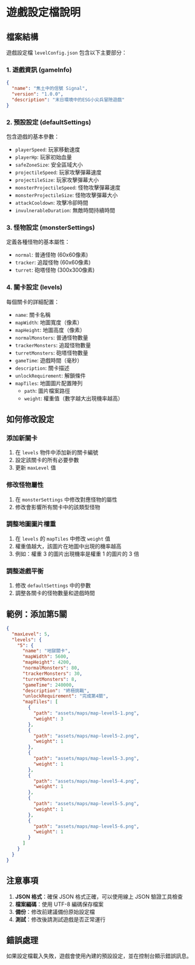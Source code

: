 # 遊戲設定檔說明

## 檔案結構

遊戲設定檔 `levelConfig.json` 包含以下主要部分：

### 1. 遊戲資訊 (gameInfo)
```json
{
  "name": "焦土中的信號 Signal",
  "version": "1.0.0", 
  "description": "末日環境中的ESG小尖兵冒險遊戲"
}
```

### 2. 預設設定 (defaultSettings)
包含遊戲的基本參數：
- `playerSpeed`: 玩家移動速度
- `playerHp`: 玩家初始血量
- `safeZoneSize`: 安全區域大小
- `projectileSpeed`: 玩家攻擊彈幕速度
- `projectileSize`: 玩家攻擊彈幕大小
- `monsterProjectileSpeed`: 怪物攻擊彈幕速度
- `monsterProjectileSize`: 怪物攻擊彈幕大小
- `attackCooldown`: 攻擊冷卻時間
- `invulnerableDuration`: 無敵時間持續時間

### 3. 怪物設定 (monsterSettings)
定義各種怪物的基本屬性：
- `normal`: 普通怪物 (60x60像素)
- `tracker`: 追蹤怪物 (60x60像素)
- `turret`: 砲塔怪物 (300x300像素)

### 4. 關卡設定 (levels)
每個關卡的詳細配置：
- `name`: 關卡名稱
- `mapWidth`: 地圖寬度（像素）
- `mapHeight`: 地圖高度（像素）
- `normalMonsters`: 普通怪物數量
- `trackerMonsters`: 追蹤怪物數量
- `turretMonsters`: 砲塔怪物數量
- `gameTime`: 遊戲時間（毫秒）
- `description`: 關卡描述
- `unlockRequirement`: 解鎖條件
- `mapTiles`: 地圖圖片配置陣列
  - `path`: 圖片檔案路徑
  - `weight`: 權重值（數字越大出現機率越高）

## 如何修改設定

### 添加新關卡
1. 在 `levels` 物件中添加新的關卡編號
2. 設定該關卡的所有必要參數
3. 更新 `maxLevel` 值

### 修改怪物屬性
1. 在 `monsterSettings` 中修改對應怪物的屬性
2. 修改會影響所有關卡中的該類型怪物

### 調整地圖圖片權重
1. 在 `levels` 的 `mapTiles` 中修改 `weight` 值
2. 權重值越大，該圖片在地圖中出現的機率越高
3. 例如：權重 3 的圖片出現機率是權重 1 的圖片的 3 倍

### 調整遊戲平衡
1. 修改 `defaultSettings` 中的參數
2. 調整各關卡的怪物數量和遊戲時間

## 範例：添加第5關

```json
{
  "maxLevel": 5,
  "levels": {
    "5": {
      "name": "地獄關卡",
      "mapWidth": 5600,
      "mapHeight": 4200,
      "normalMonsters": 80,
      "trackerMonsters": 30,
      "turretMonsters": 8,
      "gameTime": 240000,
      "description": "終極挑戰",
      "unlockRequirement": "完成第4關",
      "mapTiles": [
        {
          "path": "assets/maps/map-level5-1.png",
          "weight": 3
        },
        {
          "path": "assets/maps/map-level5-2.png",
          "weight": 1
        },
        {
          "path": "assets/maps/map-level5-3.png",
          "weight": 1
        },
        {
          "path": "assets/maps/map-level5-4.png",
          "weight": 1
        },
        {
          "path": "assets/maps/map-level5-5.png",
          "weight": 1
        },
        {
          "path": "assets/maps/map-level5-6.png",
          "weight": 1
        }
      ]
    }
  }
}
```

## 注意事項

1. **JSON 格式**：確保 JSON 格式正確，可以使用線上 JSON 驗證工具檢查
2. **檔案編碼**：使用 UTF-8 編碼保存檔案
3. **備份**：修改前建議備份原始設定檔
4. **測試**：修改後請測試遊戲是否正常運行

## 錯誤處理

如果設定檔載入失敗，遊戲會使用內建的預設設定，並在控制台顯示錯誤訊息。 